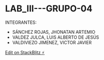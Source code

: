 # LAB_III---GRUPO-04

INTEGRANTES:
- SÁNCHEZ ROJAS, JHONATAN ARTEMIO
- VALDEZ JULCA, LUIS ALBERTO DE JESÚS
- VALDIVIEZO JIMENEZ, VICTOR JAVIER

[Edit on StackBlitz ⚡️](https://stackblitz.com/edit/primeng-tablebasic-demo-yzd1vb)
